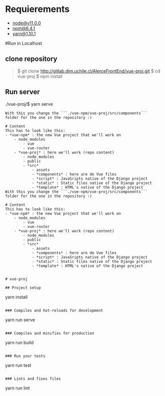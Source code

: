 # Requierements
- node@v11.0.0
- npm@6.4.1
- yarn@1.10.1 

#Run in Localhost
## clone repository
> $ git clone http://gitlab.dim.uchile.cl/AlerceFrontEnd/vue-proj.git
> $ cd vue-proj
> $ npm install

## Run server
./vue-proj/$ yarn serve
```
With this you change the ```./vue-npm/vue-proj/src/components``` folder for the one in the repository :)

# Content
This has to look like this:
- *vue-npm* : the new Vue project that we'll work on
	- node_modules
		- vue
		- vue-router
	- *vue-proj* : here we'll work (repo content)
		- node_modules
		- public
		- *src*
			- assets
			- *components* : here are de Vue files
			- *script* : JavaSripts native of the Django project
			- *static* : Static files native of the Django project
			- *template* : HTML's native of the Django project
With this you change the ```./vue-npm/vue-proj/src/components``` folder for the one in the repository :)

# Content
This has to look like this:
- *vue-npm* : the new Vue project that we'll work on
	- node_modules
		- vue
		- vue-router
	- *vue-proj* : here we'll work (repo content)
		- node_modules
		- public
		- *src*
			- assets
			- *components* : here are de Vue files
			- *script* : JavaSripts native of the Django project
			- *static* : Static files native of the Django project
			- *template* : HTML's native of the Django project


# vue-proj

## Project setup
```
yarn install
```

### Compiles and hot-reloads for development
```
yarn run serve
```

### Compiles and minifies for production
```
yarn run build
```

### Run your tests
```
yarn run test
```

### Lints and fixes files
```
yarn run lint
```